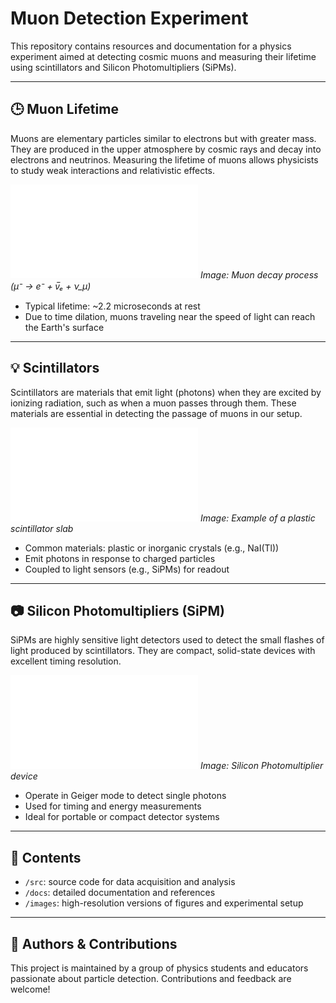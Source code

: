 # Muon Detection Experiment

This repository contains resources and documentation for a physics experiment aimed at detecting cosmic muons and measuring their lifetime using scintillators and Silicon Photomultipliers (SiPMs).

---

## 🕒 Muon Lifetime

Muons are elementary particles similar to electrons but with greater mass. They are produced in the upper atmosphere by cosmic rays and decay into electrons and neutrinos. Measuring the lifetime of muons allows physicists to study weak interactions and relativistic effects.

![Muon Decay](/Users/lorenzospera/Desktop/Muon_Life_Time/fit_buono_1500bins.pdf)
*Image: Muon decay process (μ⁻ → e⁻ + ν̅ₑ + ν_μ)*

- Typical lifetime: ~2.2 microseconds at rest
- Due to time dilation, muons traveling near the speed of light can reach the Earth's surface

---

## 💡 Scintillators

Scintillators are materials that emit light (photons) when they are excited by ionizing radiation, such as when a muon passes through them. These materials are essential in detecting the passage of muons in our setup.

![Scintillator Material](/Users/lorenzospera/Desktop/Muon_Life_Time/fit_buono_1500bins.pdf)
*Image: Example of a plastic scintillator slab*

- Common materials: plastic or inorganic crystals (e.g., NaI(Tl))
- Emit photons in response to charged particles
- Coupled to light sensors (e.g., SiPMs) for readout

---

## 📷 Silicon Photomultipliers (SiPM)

SiPMs are highly sensitive light detectors used to detect the small flashes of light produced by scintillators. They are compact, solid-state devices with excellent timing resolution.

![SiPM](/Users/lorenzospera/Desktop/Muon_Life_Time/fit_buono_1500bins.pdf)
*Image: Silicon Photomultiplier device*

- Operate in Geiger mode to detect single photons
- Used for timing and energy measurements
- Ideal for portable or compact detector systems

---

## 📁 Contents

- `/src`: source code for data acquisition and analysis
- `/docs`: detailed documentation and references
- `/images`: high-resolution versions of figures and experimental setup

---

## 🧪 Authors & Contributions

This project is maintained by a group of physics students and educators passionate about particle detection. Contributions and feedback are welcome!

